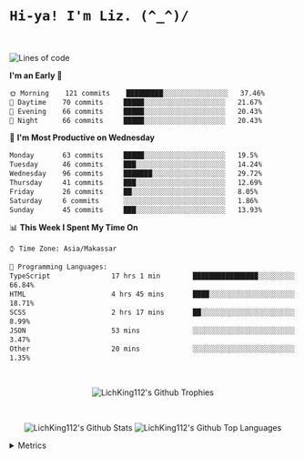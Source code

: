 
# `Hi-ya! I'm Liz. (^_^)/ `

<br>

<!--START_SECTION:waka-->
![Lines of code](https://img.shields.io/badge/From%20Hello%20World%20I%27ve%20Written-26849%20lines%20of%20code-blue)

**I'm an Early 🐤** 

```text
🌞 Morning    121 commits    █████████░░░░░░░░░░░░░░░░   37.46% 
🌆 Daytime    70 commits     █████░░░░░░░░░░░░░░░░░░░░   21.67% 
🌃 Evening    66 commits     █████░░░░░░░░░░░░░░░░░░░░   20.43% 
🌙 Night      66 commits     █████░░░░░░░░░░░░░░░░░░░░   20.43%

```
📅 **I'm Most Productive on Wednesday** 

```text
Monday       63 commits     █████░░░░░░░░░░░░░░░░░░░░   19.5% 
Tuesday      46 commits     ███░░░░░░░░░░░░░░░░░░░░░░   14.24% 
Wednesday    96 commits     ███████░░░░░░░░░░░░░░░░░░   29.72% 
Thursday     41 commits     ███░░░░░░░░░░░░░░░░░░░░░░   12.69% 
Friday       26 commits     ██░░░░░░░░░░░░░░░░░░░░░░░   8.05% 
Saturday     6 commits      ░░░░░░░░░░░░░░░░░░░░░░░░░   1.86% 
Sunday       45 commits     ███░░░░░░░░░░░░░░░░░░░░░░   13.93%

```


📊 **This Week I Spent My Time On** 

```text
⌚︎ Time Zone: Asia/Makassar

💬 Programming Languages: 
TypeScript               17 hrs 1 min        ████████████████░░░░░░░░░   66.84% 
HTML                     4 hrs 45 mins       ████░░░░░░░░░░░░░░░░░░░░░   18.71% 
SCSS                     2 hrs 17 mins       ██░░░░░░░░░░░░░░░░░░░░░░░   8.99% 
JSON                     53 mins             ░░░░░░░░░░░░░░░░░░░░░░░░░   3.47% 
Other                    20 mins             ░░░░░░░░░░░░░░░░░░░░░░░░░   1.35%

```


<!--END_SECTION:waka-->

<br>

  <p align="center">
    <img alt="LichKing112's Github Trophies" src="https://github-profile-trophy.vercel.app/?username=LichKing112&theme=onedark" />
  </p>
  
 <br>
 <p align="center">
    <img alt="LichKing112's Github Stats" src="https://github-readme-stats.vercel.app/api?username=lichking112&theme=gotham&show_icons=true" />
    <img alt="LichKing112's Github Top Languages" src="https://github-readme-stats.vercel.app/api/top-langs/?username=lichking112&theme=gotham&layout=compact" />
  </p>


<details>
  <summary>Metrics</summary>
  <br>
  <p align="center">
    <img alt="LichKing112's Github Metrics" src="https://github.com/LichKing112/LichKing112/blob/master/github-metrics.svg" />
  </p>
</details>


